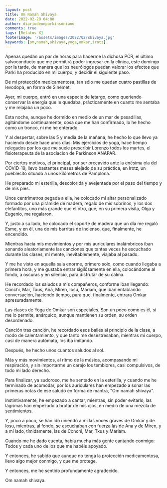 ```yaml
---
layout: post
title: Om Namah Shivaya
date: 2022-02-20 04:00
author: diariodeunparkinsoniano
comments: true
tags: [Relatos X]
footerimage: '/assets/images/2022/02/shivaya.jpg'
keywords: [om,namah,shivaya,yoga,omkar,irotz]
---
```



Apenas quedan un par de horas para hacerme la dichosa PCR, el último salvoconducto que me permitirá poder ingresar en la clínica, este domingo por la tarde, de manera que los neurólogos puedan valorar los efectos que Parki ha producido en mi cuerpo, y decidir el siguiente paso.

De mi protección medicamentosa, tan sólo me quedan cuatro pastillas de levodopa, en forma de Sinemet.

Ayer, mi cuerpo, entró en una especie de letargo, como queriendo conservar la energía que le quedaba, prácticamente en cuanto me sentaba y me relajaba un poco.

Esta noche, aunque he dormido en medio de un mar de pesadillas, agitándome continuamente, cosa que me han confirmado, lo he hecho como un tronco, ni me he enterado.

Y al despertar, sobre las 5 y media de la mañana, he hecho lo que llevo ya haciendo desde hace unos días: Mis ejercicios de yoga, hace tiempo relegados por los que me suele prescribir Lorenzo todos los martes, el fisioterapeuta de la asociacion de Parkinson ANAPAR.

Por ciertos motivos, el principal, por ser precavido ante la enésima ola del COVID-19, llevo bastantes meses alejado de su práctica, en Irotz, un pueblecito situado a unos kilómetros de Pamplona.

He preparado mi esterilla, descolorida y avejentada por el paso del tiempo y de mis pies.

Unos centrímetros pegada a ella, he colocado mi altar personalizado formado por una pirámide de madera, regalo de mis sobrinos, y los dos elefantitos, uno más grande que el otro, que, en su primera visita, Olga y Eugenio, me regalaron.

Y, justo a su lado, he colocado el soporte de madera que un día me regaló Esme, y en él, una de mis barritas de incienso, que, finalmente, he encendido.

Mientras hacía mis movimientos y por mis auriculares inalámbricos iban sonando aleatoriamente las canciones que tantas veces he escuchado durante las clases, mi mente, inevitablemente, viajaba al pasado.

Y me he visto en aquella sala enorme, primero solo, como cuando llegaba a primera hora, y me gustaba entrar sigilósamente en ella, colocándome al fondo, a oscuras y en silencio, para disfrutar de su calma.

He recordado los saludos a mis compañeros, conforme iban llegando: Conchi, Mar, Txus, Ana, Miren, Iosu, Mariam, que iban entablando conversación, haciendo tiempo, para que, finalmente, entrara Omkar apresuradamente.

Las clases de Yoga de Omkar son especiales.
Son un poco como es él, si me lo permite, anárquico, aunque mantienen su orden, su orden desordenado.

Canción tras canción, he recordado esos bailes al principio de la clase, a modo de calentamiento, y que tanto me desestresaban, mientras mi cuerpo, casi de manera autómata, los iba imitando.

Después, he hecho unos cuantos saludos al sol.

Más y más movimientos, al ritmo de la música, acompasando mi respiración, y sin importarme un carajo los temblores, casi compulsivos, de todo mi lado derecho.

Para finalizar, ya sudoroso, me he sentado en la esterilla, y cuando me he terminado de acomodar, por los auriculares han empezado a sonar las primeras notas de ese saludo en forma de mantra, "Om namah shivaya".

Instintivamente, he empezado a cantar, mientras, sin poder evitarlo, las lágrimas han empezado a brotar de mis ojos, en medio de una mezcla de sentimientos.

Y, poco a poco, se han ido uniendo a mí las voces graves de Omkar y de Iosu, mientras, al fondo, se escuchaban con fuerza las de Ana y de Miren, y a mí lado, tímidamente, las de Conchi, Mar, Txus  y Mariam.

Cuando me he dado cuenta, había mucha más gente cantando conmigo: Todos y cada uno de los que me habéis apoyado.

Y entonces, he sabido que aunque no tenga la protección medicamentosa, llevo algo mejor conmigo, y que me protege.

Y entonces, me he sentido profundamente agradecido.

Om namah shivaya.
